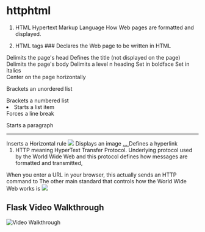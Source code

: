 
# httphtml

1. HTML
Hypertext Markup Language
How Web pages are formatted and displayed.

2. HTML tags
###<html></html> Declares the Web page to be written in HTML
<head></head> Delimits the page's head
<title></title> Defines the title (not displayed on the page)
<body></body> Delimits the page's body
<h n></hn> Delimits a level n heading
<b></b> Set in boldface
<i></i> Set in italics
<center></center> Center on the page horizontally
<ul></ul> Brackets an unordered list
<ol></ol> Brackets a numbered list
<li> Starts a list item
<br> Forces a line break 
<p> Starts a paragraph
<hr> Inserts a Horizontal rule
<img src="..."> Displays an image 
<a href="..."> ... </a> Defines a hyperlink



1. HTTP meaning
HyperText Transfer Protocol.
Underlying protocol used by the World Wide Web and this protocol defines how messages are formatted and transmitted,

When you enter a URL in your browser, this actually sends an HTTP command to 
The other main standard that controls how the World Wide Web works is 
<img src="https://imgur.com/a/mmYyo">

## Flask Video Walkthrough
<img src='https://imgur.com/a/mSCoM' title='Video Walkthrough' width='' alt='Video Walkthrough'/>
